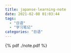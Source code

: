 ```yaml
---
title: japanse-learning-note
date: 2021-02-08 01:03:44
tags: 
  - "日语"
  - "学习笔记"
categories: "日语"
---
```

{% pdf ./note.pdf %}

